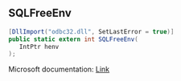 ## SQLFreeEnv

```csharp
[DllImport("odbc32.dll", SetLastError = true)]
public static extern int SQLFreeEnv(
   IntPtr henv
);
```

Microsoft documentation: [Link](https://docs.microsoft.com/en-us/sql/odbc/reference/syntax/sqlfreeenv-function)
